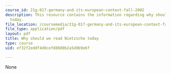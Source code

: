 ```yaml
---
course_id: 21g-017-germany-and-its-european-context-fall-2002
description: This resource contains the information regarding why should we read Nietzsche
  today.
file_location: /coursemedia/21g-017-germany-and-its-european-context-fall-2002/ef32f2eddf4d0cefd8600b2a549b9e6f_MIT21G_017F02_lec_2_3.pdf
file_type: application/pdf
layout: pdf
title: Why should we read Nietzsche today
type: course
uid: ef32f2eddf4d0cefd8600b2a549b9e6f

---
```

None